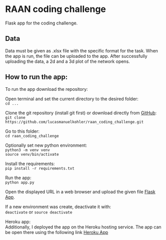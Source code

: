 # RAAN coding challenge
Flask app for the coding challenge. 

## Data
Data must be given as .xlsx file with the specific format for the task. 
When the app is run, the file can be uploaded to the app. 
After successfully uploading the data, a 2d and a 3d plot of the network opens. 


## How to run the app:<br />
To run the app download the repository:

Open terminal and set the current directory to the desired folder: <br />
`cd ...`

Clone the git repository (install git first) or download directly from [GitHub](https://github.com/lucasmanuelkohler/raan_coding_challenge.git): <br />
`git clone https://github.com/lucasmanuelkohler/raan_coding_challenge.git`

Go to this folder: <br />
`cd raan_coding_challenge`

Optionally set new python environment: <br />
`python3 -m venv venv` <br />
`source venv/bin/activate
`

Install the requirements: <br />
`pip install -r requirements.txt`

Run the app: <br />
`python app.py`

Open the displayed URL in a web browser and upload the given file [Flask App](http://127.0.0.1:5000/).

If a new environment was create, deactivate it with: <br />
`deactivate` or `source deactivate` 

Heroku app:<br />
Additionally, I deployed the app on the Heroku hosting service.
The app can be open there using the following link [Heroku App](https://raan-app.herokuapp.com)
